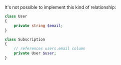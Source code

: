 It's not possible to implement this kind of relationship:

```php
class User
{
    private string $email;
}
```

```php
class Subscription
{
    // references users.email column
    private User $user;
}
```
